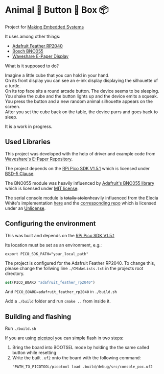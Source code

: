# Animal 🐢 Button 🔘 Box 📦

Project for [Making Embedded Systems](https://classpert.com/classpertx/courses/making-embedded-systems/)

It uses among other things:
 - [Adafruit Feather RP2040](https://learn.adafruit.com/adafruit-feather-rp2040-pico) 
 - [Bosch BNO055](https://www.bosch-sensortec.com/products/smart-sensor-systems/bno055/)
 - [Waveshare E-Paper Display](https://www.waveshare.com/wiki/1.54inch_e-Paper_Module)

What is it supposed to do?

Imagine a little cube that you can hold in your hand.  
On its front display you can see an e-ink display displaying the silhouette of a turtle.  
On its top face sits a round arcade button. The device seems to be sleeping.  
You shake the cube and the button lights up and the device emits a squeak.  
You press the button and a new random animal silhouette appears on the screen.  
After you set the cube back on the table, the device purrs and goes back to sleep.  

It is a work in progress.

## Used Libraries

This project was developed with the help of driver and example code from [Waveshare's E-Paper Repository](https://github.com/waveshareteam/e-Paper/tree/master).

The project depends on the [RPi Pico SDK V1.5.1](https://github.com/raspberrypi/pico-sdk) which is licensed under [BSD-5 Clause](https://github.com/raspberrypi/pico-sdk?tab=BSD-3-Clause-1-ov-file#readme).

The BNO055 module was heavily influenced by [Adafruit's BNO055 library](https://github.com/adafruit/Adafruit_BNO055) which is licensed under [MIT license](https://github.com/adafruit/Adafruit_BNO055?tab=MIT-1-ov-file).

The serial console module is ~~totally stolen~~heavily influenced from the Elecia White's implementation [here](https://wokwi.com/projects/324879108372693587) and the [corresponding repo](https://github.com/eleciawhite/reusable) which is licensed under an [Unlicense](https://github.com/eleciawhite/reusable?tab=License-1-ov-file).

## Configuring the environment

This was built and depends on the [RPi Pico SDK V1.5.1](https://github.com/raspberrypi/pico-sdk)

Its location must be set as an environment, e.g.:

```shell
export PICO_SDK_PATH="your_local_path"
```

The project is configured for the Adafruit Feather RP2040.
To change this, please change the follwing line `./CMakeLists.txt` in the projects root directory.

```cmake
set(PICO_BOARD "adafruit_feather_rp2040")
```
And `PICO_BOARD=adafruit_feather_rp2040` in `./build.sh`

Add a `./build` folder and run `cmake ..` from inside it.

## Building and flashing

Run `./build.sh`

If you are using [picotool](https://github.com/raspberrypi/picotool) you can simple flash in two steps:

1. Bring the board into BOOTSEL mode by holding the the same called button while resetting
2. Write the built `.uf2` onto the board with the following command:
    ```shell
    "PATH_TO_PICOTOOL/picotool load .build/debug/src/console_poc.uf2
    ```
